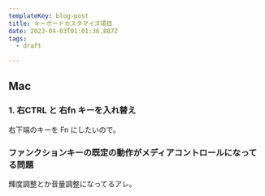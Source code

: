 ```yaml
---
templateKey: blog-post
title: キーボードカスタマイズ項目
date: 2023-04-03T01:01:36.887Z
tags:
  - draft

---
```


## Mac

### 1. 右CTRL と 右fn キーを入れ替え

右下端のキーを Fn にしたいので。

### ファンクションキーの既定の動作がメディアコントロールになってる問題

輝度調整とか音量調整になってるアレ。